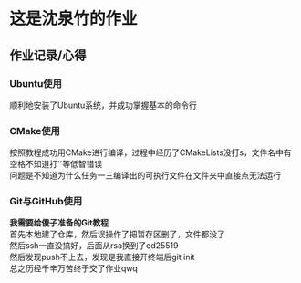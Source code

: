 # 这是沈泉竹的作业

## 作业记录/心得

### Ubuntu使用
顺利地安装了Ubuntu系统，并成功掌握基本的命令行  

### CMake使用
按照教程成功用CMake进行编译，过程中经历了CMakeLists没打s，文件名中有空格不知道打''等低智错误  
问题是不知道为什么任务一三编译出的可执行文件在文件夹中直接点无法运行

### Git与GitHub使用
**我需要给傻子准备的Git教程**  
首先本地建了仓库，然后误操作了把暂存区删了，文件都没了  
然后ssh一直没搞好，后面从rsa换到了ed25519  
然后发现push不上去，发现是我直接开终端后git init  
总之历经千辛万苦终于交了作业qwq
